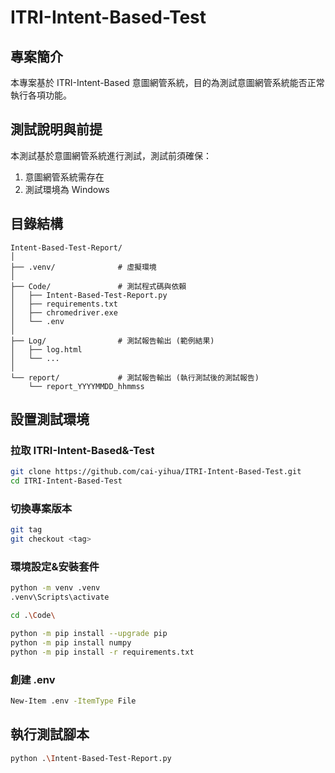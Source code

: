 # ITRI-Intent-Based-Test

## 專案簡介
本專案基於 ITRI-Intent-Based 意圖網管系統，目的為測試意圖網管系統能否正常執行各項功能。

## 測試說明與前提
本測試基於意圖網管系統進行測試，測試前須確保：
1. 意圖網管系統需存在
2. 測試環境為 Windows

## 目錄結構
```
Intent-Based-Test-Report/
│
├── .venv/              # 虛擬環境
│
├── Code/               # 測試程式碼與依賴
│   ├── Intent-Based-Test-Report.py
│   ├── requirements.txt
│   ├── chromedriver.exe
│   └── .env
│
├── Log/                # 測試報告輸出 (範例結果)
│   ├── log.html
│   └── ...
│
└── report/             # 測試報告輸出 (執行測試後的測試報告)
    └── report_YYYYMMDD_hhmmss
```

## 設置測試環境
### 拉取 ITRI-Intent-Based&-Test
```bash
git clone https://github.com/cai-yihua/ITRI-Intent-Based-Test.git
cd ITRI-Intent-Based-Test
```

### 切換專案版本
```bash
git tag
git checkout <tag>
```

### 環境設定&安裝套件
```bash
python -m venv .venv
.venv\Scripts\activate

cd .\Code\

python -m pip install --upgrade pip
python -m pip install numpy
python -m pip install -r requirements.txt
```

### 創建 .env
```bash
New-Item .env -ItemType File
```

## 執行測試腳本
```bash
python .\Intent-Based-Test-Report.py
```